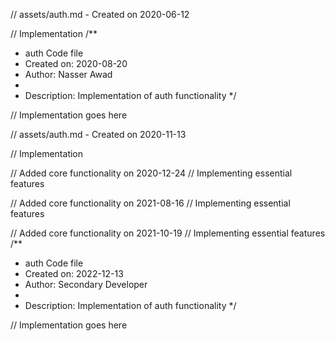 // assets/auth.md - Created on 2020-06-12

// Implementation
/**
 * auth Code file
 * Created on: 2020-08-20
 * Author: Nasser Awad
 *
 * Description: Implementation of auth functionality
 */
 
// Implementation goes here

// assets/auth.md - Created on 2020-11-13

// Implementation

// Added core functionality on 2020-12-24
// Implementing essential features

// Added core functionality on 2021-08-16
// Implementing essential features

// Added core functionality on 2021-10-19
// Implementing essential features
/**
 * auth Code file
 * Created on: 2022-12-13
 * Author: Secondary Developer
 *
 * Description: Implementation of auth functionality
 */
 
// Implementation goes here

